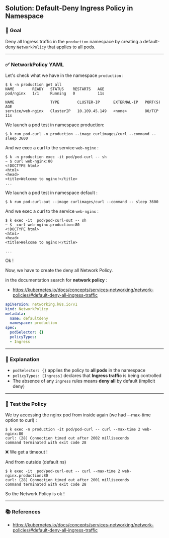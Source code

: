 ## Solution: Default-Deny Ingress Policy in Namespace

### 🎯 Goal
Deny all Ingress traffic in the `production` namespace by creating a default-deny `NetworkPolicy` that applies to all pods.

---

### ✅ NetworkPolicy YAML

Let's check what we have in the namespace `production` :

```
$ k -n production get all
NAME        READY   STATUS    RESTARTS   AGE
pod/nginx   1/1     Running   0          11s

NAME                TYPE        CLUSTER-IP      EXTERNAL-IP   PORT(S)   AGE
service/web-nginx   ClusterIP   10.109.45.149   <none>        80/TCP    11s

```

We launch a pod test in namespace production:

```
$ k run pod-curl -n production --image curlimages/curl --command -- sleep 3600
```

And we exec a curl to the service `web-nginx` :

```
$ k -n production exec -it pod/pod-curl -- sh
~ $ curl web-nginx:80
<!DOCTYPE html>
<html>
<head>
<title>Welcome to nginx!</title>
...
```

We launch a pod test in namespace default :

```
$ k run pod-curl-out --image curlimages/curl --command -- sleep 3600
```

And we exec a curl to the service `web-nginx` :

```
$ k exec -it  pod/pod-curl-out -- sh
~ $  curl web-nginx.production:80
<!DOCTYPE html>
<html>
<head>
<title>Welcome to nginx!</title>

...
```

Ok !

Now, we have to create the deny all Network Policy.

in the documentation search for **network policy** :
- https://kubernetes.io/docs/concepts/services-networking/network-policies/#default-deny-all-ingress-traffic

```yaml
apiVersion: networking.k8s.io/v1
kind: NetworkPolicy
metadata:
  name: defaultdeny
  namespace: production
spec:
  podSelector: {}
  policyTypes:
  - Ingress
```

---

### 🧠 Explanation
- `podSelector: {}` applies the policy to **all pods** in the namespace
- `policyTypes: [Ingress]` declares that **Ingress traffic** is being controlled
- The absence of any `ingress` rules means **deny all** by default (implicit deny)

---

### 🧪 Test the Policy

We try accessing the nginx pod from inside again (we had --max-time option to curl) :

```
$ k exec -n production -it pod/pod-curl -- curl --max-time 2 web-nginx:80
curl: (28) Connection timed out after 2002 milliseconds
command terminated with exit code 28
```

❌ We get a timeout !

And from outside (default ns)

```
$ k exec -it  pod/pod-curl-out -- curl --max-time 2 web-nginx.production:80
curl: (28) Connection timed out after 2001 milliseconds
command terminated with exit code 28
```
So the Network Policy is ok !

---

### 📚 References
- https://kubernetes.io/docs/concepts/services-networking/network-policies/#default-deny-all-ingress-traffic
